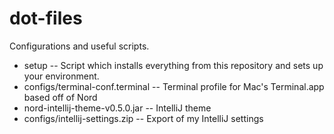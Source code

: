 # dot-files

Configurations and useful scripts.

* setup -- Script which installs everything from this repository and sets up your environment.
* configs/terminal-conf.terminal -- Terminal profile for Mac's Terminal.app based off of Nord
* nord-intellij-theme-v0.5.0.jar -- IntelliJ theme
* configs/intellij-settings.zip -- Export of my IntelliJ settings
